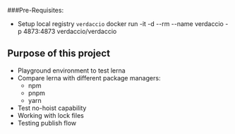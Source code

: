 ###Pre-Requisites:
* Setup local registry `verdaccio`
docker run -it -d --rm --name verdaccio -p 4873:4873 verdaccio/verdaccio

## Purpose of this project
* Playground environment to test lerna
* Compare lerna with different package managers:
  * npm
  * pnpm
  * yarn
* Test no-hoist capability
* Working with lock files
* Testing publish flow

